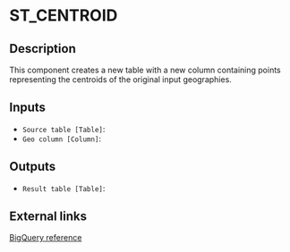 
# ST_CENTROID
## Description

 This component creates a new table with a new column
 containing points representing the centroids of the original input geographies.
 
## Inputs
* `Source table [Table]`: 
* `Geo column [Column]`: 

## Outputs
* `Result table [Table]`: 

## External links
[BigQuery reference](https://cloud.google.com/bigquery/docs/reference/standard-sql/geography_functions#st_centroid)
      